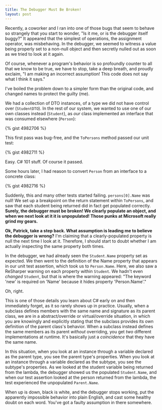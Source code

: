 ```yaml
---
title: The Debugger Must Be Broken!
layout: post
---
```


Recently, a coworker and I ran into one of those bugs that seem to behave so strangely that you start to wonder, "Is it me, or is the debugger itself buggy?"  It appeared that the simplest of operations, the assignment operator, was misbehaving.  In the debugger, we seemed to witness a value being properly set to a non-null object and then secretly nulled out as soon as we tried to look at it again.

Of course, whenever a program's behavior is so profoundly counter to all that we know to be true, we have to stop, take a deep breath, and proudly exclaim, "I am making an incorrect assumption!  This code does not say what I think it says."

I've boiled the problem down to a simpler form than the original code, and changed names to protect the guilty (me).

We had a collection of DTO instances, of a type we did not have control over (<code>StudentDTO</code>).  In the rest of our system, we wanted to use one of our own classes instead (<code>Student</code>), as *our* class implemented an interface that was consumed elsewhere (<code>Person</code>):

{% gist 4982706 %}

This first pass was bug-free, and the <code>ToPersons</code> method passed our unit test:

{% gist 4982711 %}

Easy.  C# 101 stuff.  Of course it passed.

Some hours later, I had reason to convert <code>Person</code> from an interface to a concrete class:

{% gist 4982716 %}

Suddenly, this and many other tests started failing.  <code>persons[0].Name</code> was null!  We set up a breakpoint on the return statement within <code>ToPersons</code>, and saw that each student being returned did in fact get populated correctly.  **Surely, the debugger must be broken!  We clearly populate an object, and when we next look at it it is unpopulated!  Those punks at Microsoft really grind my gears.**

**Ok, Patrick, take a step back.  What assumption is leading me to believe the debugger is wrong?**  I'm claiming that a clearly-populated property is null the next time I look at it.  Therefore, I should start to doubt whether I am actually inspecting the same property both times.

In the debugger, we had already seen the <code>Student.Name</code> property set as expected.  We then went to the definition of the Name property that appears in our unit test assertion, which took us to <code>Person.Name</code>.  Here, we also saw a ReSharper warning on each property within <code>Student</code>.  We hadn't even *changed* <code>Student</code>, but that is where the warning appeared: "The keyword 'new' is required on 'Name' because it hides property 'Person.Name'."

Oh, right.

This is one of those details you learn about C# early on and then immediately forget, as it so rarely shows up in practice.  Usually, when a subclass defines members with the same name and signature as its parent class, we are in a abstract/override or virtual/override situation, in which you are knowingly and explicitly stating that the subclass provides its own definition of the parent class's behavior.  When a subclass instead defines the same members as its parent *without* overriding, you get *two* different implementations at runtime.  It's basically just a *coincidence* that they have the same name.

In this situation, when you look at an instance through a variable declared as the parent type, you see the parent type's properties.  When you look at an instance through a variable declared as the subtype, you see the subtype's properties.  As we looked at the student variable being returned from the lambda, the debugger showed us the populated <code>Student.Name</code>, and when our test assertion looked at the person returned from the lambda, the test experienced the unpopulated <code>Parent.Name</code>.

When up is down, black is white, and the debugger stops working, put the apparently impossible behavior into plain English, and cast some healthy doubt on each word.  You've got a faulty assumption in there somewhere.
